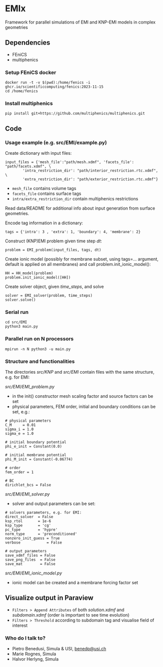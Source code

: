 # EMIx
Framework for parallel simulations of EMI and KNP-EMI models in complex geometries

## Dependencies
* FEniCS
* multiphenics

### Setup FEniCS docker


```
docker run -t -v $(pwd):/home/fenics -i ghcr.io/scientificcomputing/fenics:2023-11-15
cd /home/fenics
```


### Install multiphenics
```
pip install git+https://github.com/multiphenics/multiphenics.git
```

## Code

### Usage example (e.g. src/EMI/example.py)

Create dictionary with input files:

```
input_files = {'mesh_file':"path/mesh.xdmf", 'facets_file': "path/facets.xdmf", \
		'intra_restriction_dir': "path/interior_restriction.rtc.xdmf", \
		'extra_restriction_dir': "path/exterior_restriction.rtc.xdmf"}
```


* `mesh_file` contains volume tags
* `facets_file` contains surface tags
* `intra/extra_restriction_dir` contain multiphenics restrictions 

Read data/README for additional info about input generation from surface geometries.

Encode tag information in a dictionary:

```
tags = {'intra': 3 , 'extra': 1, 'boundary': 4, 'membrane': 2}
```

Construct (KNP)EMI problem given time step *dt*:

```
problem = EMI_problem(input_files, tags, dt)
```

Create ionic model (possibly for membrane subset, using tags=... argument, default is applied on all membranes) and call problem.init_ionic_model():

```
HH = HH_model(problem)	
problem.init_ionic_model([HH])
```


Create solver object, given *time_steps*, and solve

```
solver = EMI_solver(problem, time_steps)
solver.solve()
```


### Serial run 


`cd src/EMI`\
`python3 main.py`


###  Parallel run on N processors

`mpirun -n N python3 -u main.py`


### Structure and functionalities

The directories *src/KNP* and *src/EMI* contain files with the same structure, e.g. for EMI:

*src/EMI/EMI_problem.py*

* in the init() constructor mesh scaling factor and source factors can be set
* physical parameters, FEM order, initial and boundary conditions can be set, e.g.:


```
# physical parameters
C_M     = 0.01
sigma_i = 1.0
sigma_e = 1.0
	
# initial boundary potential 
phi_e_init = Constant(0.0)

# initial membrane potential 
phi_M_init = Constant(-0.06774) 

# order 
fem_order = 1

# BC
dirichlet_bcs = False
```


*src/EMI/EMI_solver.py*

* solver and output parameters can be set:

```
# solvers parameters, e.g. for EMI:
direct_solver  = False
ksp_rtol   	   = 1e-6
ksp_type   	   = 'cg'
pc_type    	   = 'hypre'
norm_type  	   = 'preconditioned'	
nonzero_init_guess = True 
verbose            = False

# output parameters	
save_xdmf_files = False
save_png_files  = False
save_mat        = False
```

*src/EMI/EMI_ionic_model.py*

* ionic model can be created and a membrane forcing factor set



##  Visualize output in Paraview
+ `Filters > Append Attributes` of both *solution.xdmf* and *subdomain.xdmf* (order is important to see time evolution)
+ `Filters > Threshold` according to subdomain tag and visualise field of interest


### Who do I talk to?

* Pietro Benedusi, Simula & USI, benedp@usi.ch
* Marie Rognes, Simula
* Halvor Herlyng, Simula